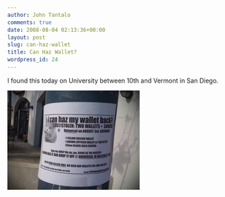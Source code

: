 ```yaml
---
author: John Tantalo
comments: true
date: 2008-08-04 02:13:36+00:00
layout: post
slug: can-haz-wallet
title: Can Haz Wallet?
wordpress_id: 24
---
```


I found this today on University between 10th and Vermont in San Diego.

[![](/images/wp-content/uploads/2008/08/canhaswallet-300x225.jpg)](/images/wp-content/uploads/2008/08/canhaswallet.jpg)
